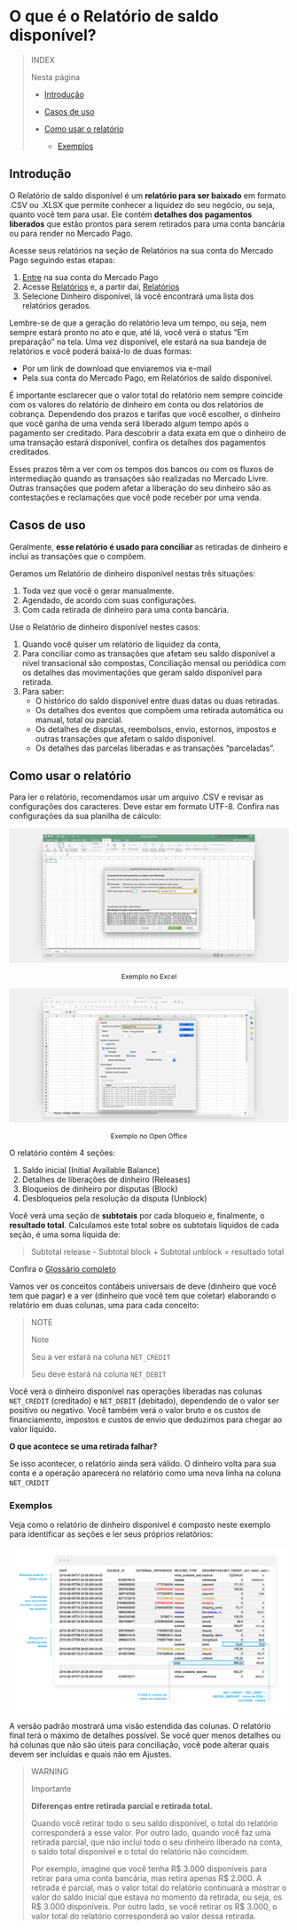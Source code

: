 # O que é o Relatório de saldo disponível?

> INDEX
>
> Nesta página
>
> - [Introdução](#bookmark_introdução) 
>
> - [Casos de uso](#bookmark_casos_de_uso)
>
> - [Como usar o relatório](#bookmark_como_usar_o_relatório) 
>
>    + [Exemplos](#bookmark_exemplos)
>

## Introdução


O Relatório de saldo disponível é um **relatório para ser baixado** em formato .CSV ou .XLSX que permite conhecer a liquidez do seu negócio, ou seja, quanto você tem para usar. Ele contém **detalhes dos pagamentos liberados** que estão prontos para serem retirados para uma conta bancária ou para render no Mercado Pago.


Acesse seus relatórios na seção de Relatórios na sua conta do Mercado Pago seguindo estas etapas:
1. [Entre](https://www.mercadolivre.com/jms/mlb/lgz/msl/login/H4sIAAAAAAAEAy2NQQ7DIAwE_-JzlNw59iPIIQ5BhRoZR7SK8veaqscd744vyBzTy-unEjigd80pJIUJakbdWYpPmx1KNdSS0j_mdVRQsJCSNHDXEEXaHmSjodoxN7ISnnr4PXM39vtlLLKFQ7U2tyy997mQBNy4YuQ5cJlXWeCezNHUq2B4glM56f4CVo_Sya8AAAA/user) na sua conta do Mercado Pago
1. Acesse [Relatórios](https://www.mercadopago.com/mlb/account/movements) e, a partir daí, [Relatórios](https://www.mercadopago.com/mlb/account/movements)
1. Selecione Dinheiro disponível, lá você encontrará uma lista dos relatórios gerados.

Lembre-se de que a geração do relatório leva um tempo, ou seja, nem sempre estará pronto no ato e que, até lá, você verá o status “Em preparação” na tela. Uma vez disponível, ele estará na sua bandeja de relatórios e você poderá baixá-lo de duas formas:
* Por um link de download que enviaremos via e-mail
* Pela sua conta do Mercado Pago, em Relatórios de saldo disponível.

É importante esclarecer que o valor total do relatório nem sempre coincide com os valores do relatório de dinheiro em conta ou dos relatórios de cobrança. Dependendo dos prazos e tarifas que você escolher, o dinheiro que você ganha de uma venda será liberado algum tempo após o pagamento ser creditado. Para descobrir a data exata em que o dinheiro de uma transação estará disponível, confira os detalhes dos pagamentos creditados.

Esses prazos têm a ver com os tempos dos bancos ou com os fluxos de intermediação quando as transações são realizadas no Mercado Livre. Outras transações que podem afetar a liberação do seu dinheiro são as contestações e reclamações que você pode receber por uma venda.

## Casos de uso

Geralmente, **esse relatório é usado para conciliar** as retiradas de dinheiro e inclui as transações que o compõem.

Geramos um Relatório de dinheiro disponível nestas três situações:
1. Toda vez que você o gerar manualmente.
1. Agendado, de acordo com suas configurações.
1. Com cada retirada de dinheiro para uma conta bancária.

Use o Relatório de dinheiro disponível nestes casos:
1. Quando você quiser um relatório de liquidez da conta,
1. Para conciliar como as transações que afetam seu saldo disponível a nível transacional são compostas,
Conciliação mensal ou periódica com os detalhes das movimentações que geram saldo disponível para retirada.
1. Para saber:
    + O histórico do saldo disponível entre duas datas ou duas retiradas.
    + Os detalhes dos eventos que compõem uma retirada automática ou manual, total ou parcial.
    + Os detalhes de disputas, reembolsos, envio, estornos, impostos e outras transações que afetam o saldo disponível.
    + Os detalhes das parcelas liberadas e as transações “parceladas”.


## Como usar o relatório

Para ler o relatório, recomendamos usar um arquivo .CSV e revisar as configurações dos caracteres. Deve estar em formato UTF-8. Confira nas configurações da sua planilha de cálculo:

![Relatório de dinheiro disponivel excel Mercado Pago](/images/manage-account/reports/excel-pt.png)
<p style="text-align:center;font-size:12px;">Exemplo no Excel</p>

![Relatório de dinheiro disponivel Open Office Mercado Pago](/images/manage-account/reports/open-office-pt.png)
<p style="text-align:center;font-size:12px;">Exemplo no Open Office</p>

O relatório contém 4 seções:
1. Saldo inicial (Initial Available Balance)
1. Detalhes de liberações de dinheiro (Releases)
1. Bloqueios de dinheiro por disputas (Block)
1. Desbloqueios pela resolução da disputa (Unblock)

Você verá uma seção de **subtotais** por cada bloqueio e, finalmente, o **resultado total**. Calculamos este total sobre os subtotais líquidos de cada seção, é uma soma líquida de: 

> Subtotal release - Subtotal block + Subtotal unblock = resultado total

Confira o [Glossário completo](https://www.mercadopago.com.br/developers/pt/guides/manage-account/reports/available-money-reports-glossary)

Vamos ver os conceitos contábeis universais de deve (dinheiro que você tem que pagar) e a ver (dinheiro que você tem que coletar) elaborando o relatório em duas colunas, uma para cada conceito: 

> NOTE
>
> Note
>
> Seu a ver estará na coluna `NET_CREDIT`
>
> Seu deve estará na coluna `NET_DEBIT`

Você verá o dinheiro disponível nas operações liberadas nas colunas `NET_CREDIT` (creditado) e `NET_DEBIT` (debitado), dependendo de o valor ser positivo ou negativo. Você também verá o valor bruto e os custos de financiamento, impostos e custos de envio que deduzimos para chegar ao valor líquido.

**O que acontece se uma retirada falhar?**

Se isso acontecer, o relatório ainda será válido. O dinheiro volta para sua conta e a operação aparecerá no relatório como uma nova linha na coluna `NET_CREDIT`

### Exemplos

Veja como o relatório de dinheiro disponível é composto neste exemplo para identificar as seções e ler seus próprios relatórios:

![Relatório de dinheiro disponivel Exemplos Mercado Pago](/images/manage-account/reports/examples-pt.png)

A versão padrão mostrará uma visão estendida das colunas. O relatório final terá o máximo de detalhes possível. Se você quer menos detalhes ou há colunas que não são úteis para conciliação, você pode alterar quais devem ser incluídas e quais não em Ajustes.


> WARNING
> 
> Importante
> 
> **Diferenças entre retirada parcial e retirada total.**
> 
> Quando você retirar todo o seu saldo disponível, o total do relatório corresponderá a esse valor. Por outro lado, quando você faz uma retirada parcial, que não inclui todo o seu dinheiro liberado na conta, o saldo total disponível e o total do relatório não coincidem.
>
>Por exemplo, imagine que você tenha R$ 3.000 disponíveis para retirar para uma conta bancária, mas retira apenas R$ 2.000. A retirada é parcial, mas o valor total do relatório continuará a mostrar o valor do saldo inicial que estava no momento da retirada, ou seja, os R$ 3.000 disponíveis. Por outro lado, se você retirar os R$ 3.000, o valor total do relatório corresponderá ao valor dessa retirada.